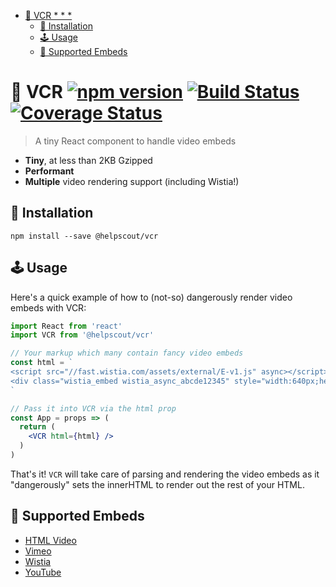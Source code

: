 <!-- START doctoc generated TOC please keep comment here to allow auto update -->

<!-- DON'T EDIT THIS SECTION, INSTEAD RE-RUN doctoc TO UPDATE -->

- [📼 VCR \* \* \*](#-vcr---)
  - [🔧 Installation](#-installation)
  - [🕹 Usage](#%F0%9F%95%B9-usage)
  - [🙌 Supported Embeds](#-supported-embeds)

<!-- END doctoc generated TOC please keep comment here to allow auto update -->

# 📼 VCR [![npm version](https://badge.fury.io/js/%40helpscout%2Fvcr.svg)](https://badge.fury.io/js/%40helpscout%2Fvcr) [![Build Status](https://travis-ci.org/helpscout/vcr.svg?branch=master)](https://travis-ci.org/helpscout/vcr) [![Coverage Status](https://coveralls.io/repos/github/helpscout/vcr/badge.svg?branch=master)](https://coveralls.io/github/helpscout/vcr?branch=master)

> A tiny React component to handle video embeds

- **Tiny**, at less than 2KB Gzipped
- **Performant**
- **Multiple** video rendering support (including Wistia!)

## 🔧 Installation

```
npm install --save @helpscout/vcr
```

## 🕹 Usage

Here's a quick example of how to (not-so) dangerously render video embeds with VCR:

```jsx
import React from 'react'
import VCR from '@helpscout/vcr'

// Your markup which many contain fancy video embeds
const html = `
<script src="//fast.wistia.com/assets/external/E-v1.js" async></script>
<div class="wistia_embed wistia_async_abcde12345" style="width:640px;height:360px;"></div>
`

// Pass it into VCR via the html prop
const App = props => (
  return (
    <VCR html={html} />
  )
)
```

That's it! `VCR` will take care of parsing and rendering the video embeds as it "dangerously" sets the innerHTML to render out the rest of your HTML.

## 🙌 Supported Embeds

- [HTML Video](https://developer.mozilla.org/en-US/docs/Web/HTML/Element/video)
- [Vimeo](https://help.vimeo.com/hc/en-us/articles/360000710167-Adjusting-the-size-of-the-embedded-player)
- [Wistia](https://wistia.com/support/developers/player-api)
- [YouTube](https://support.google.com/youtube/answer/171780?hl=en)

